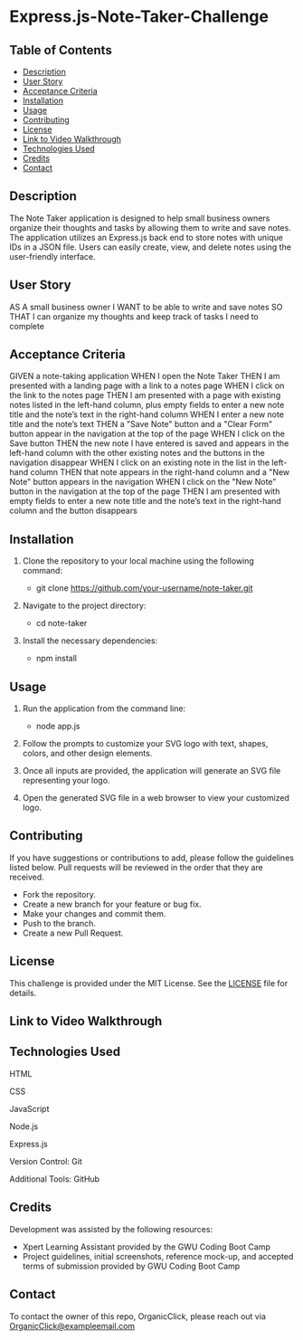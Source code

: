 # Express.js-Note-Taker-Challenge

## Table of Contents
- [Description](#description)
- [User Story](#user-story)
- [Acceptance Criteria](#acceptance-criteria)
- [Installation](#installation)
- [Usage](#usage)
- [Contributing](#contributing)
- [License](#license)
- [Link to Video Walkthrough](#link-to-video-walkthrough)
- [Technologies Used](#technologies-used)
- [Credits](#credits)
- [Contact](#contact)

## Description

The Note Taker application is designed to help small business owners organize their thoughts and tasks by allowing them to write and save notes. The application utilizes an Express.js back end to store notes with unique IDs in a JSON file. Users can easily create, view, and delete notes using the user-friendly interface.

## User Story
AS A small business owner
I WANT to be able to write and save notes
SO THAT I can organize my thoughts and keep track of tasks I need to complete

## Acceptance Criteria
GIVEN a note-taking application
WHEN I open the Note Taker
THEN I am presented with a landing page with a link to a notes page
WHEN I click on the link to the notes page
THEN I am presented with a page with existing notes listed in the left-hand column, plus empty fields to enter a new note title and the note’s text in the right-hand column
WHEN I enter a new note title and the note’s text
THEN a "Save Note" button and a "Clear Form" button appear in the navigation at the top of the page
WHEN I click on the Save button
THEN the new note I have entered is saved and appears in the left-hand column with the other existing notes and the buttons in the navigation disappear
WHEN I click on an existing note in the list in the left-hand column
THEN that note appears in the right-hand column and a "New Note" button appears in the navigation
WHEN I click on the "New Note" button in the navigation at the top of the page
THEN I am presented with empty fields to enter a new note title and the note’s text in the right-hand column and the button disappears

## Installation

1. Clone the repository to your local machine using the following command:
   - git clone https://github.com/your-username/note-taker.git


2. Navigate to the project directory:
   - cd note-taker


3. Install the necessary dependencies:
   - npm install

## Usage

1. Run the application from the command line:
   - node app.js

2. Follow the prompts to customize your SVG logo with text, shapes, colors, and other design elements.

3. Once all inputs are provided, the application will generate an SVG file representing your logo.

4. Open the generated SVG file in a web browser to view your customized logo.


## Contributing
If you have suggestions or contributions to add, please follow the guidelines listed below. Pull requests will be reviewed in the order that they are received.
- Fork the repository.
- Create a new branch for your feature or bug fix.
- Make your changes and commit them.
- Push to the branch.
- Create a new Pull Request.

## License
This challenge is provided under the MIT License. See the [LICENSE](LICENSE) file for details.

## Link to Video Walkthrough

## Technologies Used
HTML

CSS

JavaScript

Node.js

Express.js

Version Control: Git

Additional Tools: GitHub


## Credits
Development was assisted by the following resources:
 - Xpert Learning Assistant provided by the GWU Coding Boot Camp
 - Project guidelines, initial screenshots, reference mock-up, and accepted terms of submission provided by GWU Coding Boot Camp

## Contact
To contact the owner of this repo, OrganicClick, please reach out via OrganicClick@exampleemail.com